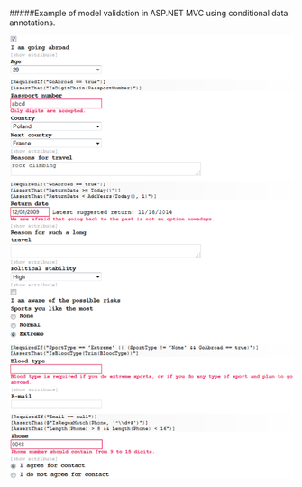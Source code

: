 ﻿#####Example of model validation in ASP.NET MVC using conditional data annotations.

<img src="screenshot.png" />
